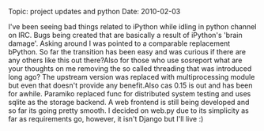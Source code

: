 Topic: project updates and python
Date: 2010-02-03

I've been seeing bad things related to iPython while idling in python
channel on IRC. Bugs being created that are basically a result of
iPython's 'brain damage'. Asking around I was pointed to a comparable
replacement bPython. So far the transition has been easy and was
curious if there are any others like this out there?Also for those who
use sosreport what are your thoughts on me removing the so called
threading that was introduced long ago? The upstream version was
replaced with multiprocessing module but even that doesn't provide any
benefit.Also cas 0.15 is out and has been for awhile. Paramiko
replaced func for distributed system testing and uses sqlite as the
storage backend. A web frontend is still being developed and so far
its going pretty smooth. I decided on web.py due to its simplicity as
far as requirements go, however, it isn't Django but I'll live :)


